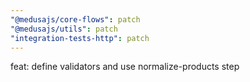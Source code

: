 ```yaml
---
"@medusajs/core-flows": patch
"@medusajs/utils": patch
"integration-tests-http": patch
---
```


feat: define validators and use normalize-products step
